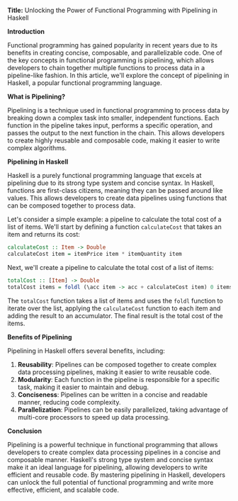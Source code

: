 **Title:** Unlocking the Power of Functional Programming with Pipelining in Haskell

**Introduction**

Functional programming has gained popularity in recent years due to its benefits in creating concise, composable, and parallelizable code. One of the key concepts in functional programming is pipelining, which allows developers to chain together multiple functions to process data in a pipeline-like fashion. In this article, we'll explore the concept of pipelining in Haskell, a popular functional programming language.

**What is Pipelining?**

Pipelining is a technique used in functional programming to process data by breaking down a complex task into smaller, independent functions. Each function in the pipeline takes input, performs a specific operation, and passes the output to the next function in the chain. This allows developers to create highly reusable and composable code, making it easier to write complex algorithms.

**Pipelining in Haskell**

Haskell is a purely functional programming language that excels at pipelining due to its strong type system and concise syntax. In Haskell, functions are first-class citizens, meaning they can be passed around like values. This allows developers to create data pipelines using functions that can be composed together to process data.

Let's consider a simple example: a pipeline to calculate the total cost of a list of items. We'll start by defining a function `calculateCost` that takes an item and returns its cost:
```haskell
calculateCost :: Item -> Double
calculateCost item = itemPrice item * itemQuantity item
```
Next, we'll create a pipeline to calculate the total cost of a list of items:
```haskell
totalCost :: [Item] -> Double
totalCost items = foldl (\acc item -> acc + calculateCost item) 0 items
```
The `totalCost` function takes a list of items and uses the `foldl` function to iterate over the list, applying the `calculateCost` function to each item and adding the result to an accumulator. The final result is the total cost of the items.

**Benefits of Pipelining**

Pipelining in Haskell offers several benefits, including:

1. **Reusability**: Pipelines can be composed together to create complex data processing pipelines, making it easier to write reusable code.
2. **Modularity**: Each function in the pipeline is responsible for a specific task, making it easier to maintain and debug.
3. **Conciseness**: Pipelines can be written in a concise and readable manner, reducing code complexity.
4. **Parallelization**: Pipelines can be easily parallelized, taking advantage of multi-core processors to speed up data processing.

**Conclusion**

Pipelining is a powerful technique in functional programming that allows developers to create complex data processing pipelines in a concise and composable manner. Haskell's strong type system and concise syntax make it an ideal language for pipelining, allowing developers to write efficient and reusable code. By mastering pipelining in Haskell, developers can unlock the full potential of functional programming and write more effective, efficient, and scalable code.